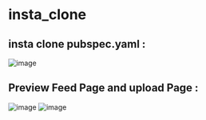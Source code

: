 # insta_clone

## insta clone pubspec.yaml :
![image](https://github.com/bahromnematov/insta_clone/assets/89692061/2a769b7e-ea16-43be-8e43-9f64844e3d35)

## Preview Feed Page and upload Page  :
![image](https://github.com/bahromnematov/insta_clone/assets/89692061/7704d86b-1e72-4edc-b5bb-8638794b7728)    ![image](https://github.com/bahromnematov/insta_clone/assets/89692061/e3868dee-e6ea-4970-acb6-4c9dc2a3889e)






